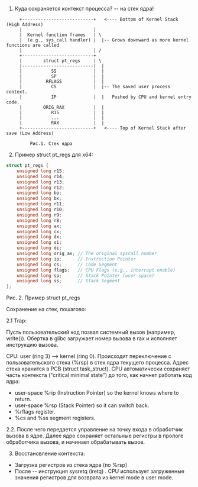 1. Куда сохраняется контекст процесса? -- на стек ядра!
```text
     +---------------------------+   <---- Bottom of Kernel Stack (High Address)
     |                           |
     |  Kernel function frames   | \
     |  (e.g., sys_call handler) |  |-- Grows downward as more kernel functions are called
     |                           | /
     +---------------------------+
     |        struct pt_regs     | \
     |---------------------------|  |
     |           SS              |  |
     |           SP              |  |
     |         RFLAGS            |  |
     |           CS              |  |-- The saved user process context.
     |           IP              |  |   Pushed by CPU and kernel entry code.
     |        ORIG_RAX           |  |
     |           R15             |  |
     |           ...             |  |
     |           RAX             |  |
     +---------------------------+   <---- Top of Kernel Stack after save (Low Address)
```
             Рис.1. Стек ядра

2. Пример struct pt_regs для x64:
```c
struct pt_regs {
    unsigned long r15;
    unsigned long r14;
    unsigned long r13;
    unsigned long r12;
    unsigned long bp;
    unsigned long bx;
    unsigned long r11;
    unsigned long r10;
    unsigned long r9;
    unsigned long r8;
    unsigned long ax;
    unsigned long cx;
    unsigned long dx;
    unsigned long si;
    unsigned long di;
    unsigned long orig_ax; // The original syscall number
    unsigned long ip;      // Instruction Pointer
    unsigned long cs;      // Code Segment
    unsigned long flags;   // CPU Flags (e.g., interrupt enable)
    unsigned long sp;      // Stack Pointer (user-space)
    unsigned long ss;      // Stack Segment
};
```
Рис. 2. Пример struct pt_regs

Сохранение на стек, пошагово:

2.1 Trap:

Пусть пользовательский код позвал системный вызов (например, write()). Обертка в glibc загружает номер вызова в rax и исполняет инструкцию вызова.

CPU:  user (ring 3) -->  kernel (ring 0).
Происходит переключение с пользовательского стека (%rsp) в стек ядра текущего процесса. Адрес стека хранится в PCB (struct task_struct).
CPU автоматически сохраняет часть контекста ("critical minimal state") до того, как начнет работать код ядра:

- user-space %rip (Instruction Pointer) so the kernel knows where to return.
- user-space %rsp (Stack Pointer) so it can switch back.
- %rflags register.
- %cs and %ss segment registers.
 
2.2. После чего передается управление на точку входа в обработчик вызова в ядре.
Далее ядро сохраняет остальные регистры в прологе обработчика вызова, и начинает обрабатывать вызов.


3. Восстановление контекста:
   
- Загрузка регистров из стека ядра (по %rsp)
- После -- инструкция sysretq (iretq) . CPU использует загруженные значения регистров для возврата из kernel mode в user mode.
